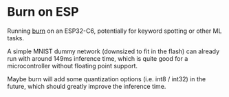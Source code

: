 # Burn on ESP

Running [burn](https://burn.dev/) on an ESP32-C6, potentially for keyword spotting or other ML tasks.

A simple MNIST dummy network (downsized to fit in the flash) can already run with around 149ms inference time, which is quite good for a microcontroller without floating point support.

Maybe burn will add some quantization options (i.e. int8 / int32) in the future, which should greatly improve the inference time.